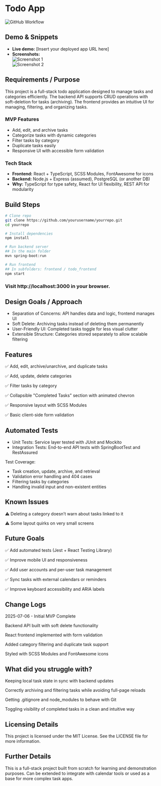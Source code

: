 # Todo App

![GitHub Workflow](https://img.shields.io/github/actions/workflow/status/yourusername/yourrepo/ci.yml?branch=main)

## Demo & Snippets

- **Live demo:** [Insert your deployed app URL here]  
- **Screenshots:**  
  ![Screenshot 1](./screenshots/incomplete_tasks.png)  
  ![Screenshot 2](./screenshots/completed_tasks_collapsed.png)  

## Requirements / Purpose

This project is a full-stack todo application designed to manage tasks and categories efficiently. The backend API supports CRUD operations with soft-deletion for tasks (archiving). The frontend provides an intuitive UI for managing, filtering, and organizing tasks.

### MVP Features

- Add, edit, and archive tasks  
- Categorize tasks with dynamic categories  
- Filter tasks by category  
- Duplicate tasks easily  
- Responsive UI with accessible form validation  

### Tech Stack

- **Frontend:** React + TypeScript, SCSS Modules, FontAwesome for icons  
- **Backend:** Node.js + Express (assumed), PostgreSQL (or another DB)  
- **Why:** TypeScript for type safety, React for UI flexibility, REST API for modularity  

## Build Steps

```bash
# Clone repo
git clone https://github.com/yourusername/yourrepo.git
cd yourrepo

# Install dependencies
npm install

# Run backend server
## In the main folder
mvn spring-boot:run

# Run frontend
## In subfolders: frontend / todo_frontend 
npm start
```

### Visit http://localhost:3000 in your browser.

## Design Goals / Approach
- Separation of Concerns: API handles data and logic, frontend manages UI
- Soft Delete: Archiving tasks instead of deleting them permanently
- User-Friendly UI: Completed tasks toggle for less visual clutter
- Extensible Structure: Categories stored separately to allow scalable filtering

## Features
✅ Add, edit, archive/unarchive, and duplicate tasks

✅ Add, update, delete categories

✅ Filter tasks by category

✅ Collapsible "Completed Tasks" section with animated chevron

✅ Responsive layout with SCSS Modules

✅ Basic client-side form validation


## Automated Tests
 - Unit Tests: Service layer tested with JUnit and Mockito
 - Integration Tests: End-to-end API tests with SpringBootTest and RestAssured

Test Coverage:
- Task creation, update, archive, and retrieval
- Validation error handling and 404 cases
- Filtering tasks by categories
- Handling invalid input and non-existent entities

## Known Issues

⚠ Deleting a category doesn’t warn about tasks linked to it

⚠ Some layout quirks on very small screens

## Future Goals
✅ Add automated tests (Jest + React Testing Library)

✅ Improve mobile UI and responsiveness

✅ Add user accounts and per-user task management

✅ Sync tasks with external calendars or reminders

✅ Improve keyboard accessibility and ARIA labels

## Change Logs
2025-07-06 - Initial MVP Complete

Backend API built with soft delete functionality

React frontend implemented with form validation

Added category filtering and duplicate task support

Styled with SCSS Modules and FontAwesome icons

## What did you struggle with?
Keeping local task state in sync with backend updates

Correctly archiving and filtering tasks while avoiding full-page reloads

Getting .gitignore and node_modules to behave with Git

Toggling visibility of completed tasks in a clean and intuitive way

## Licensing Details
This project is licensed under the MIT License. See the LICENSE file for more information.

## Further Details
This is a full-stack project built from scratch for learning and demonstration purposes.
Can be extended to integrate with calendar tools or used as a base for more complex task apps.
